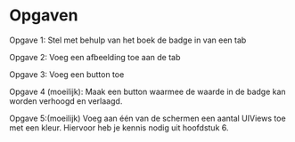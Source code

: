 
# Opgaven

Opgave 1: 
Stel met behulp van het boek de badge in van een tab

Opgave 2:
Voeg een afbeelding toe aan de tab

Opgave 3:
Voeg een button toe 

Opgave 4 (moeilijk):
Maak een button waarmee de waarde in de badge kan worden verhoogd en verlaagd.

Opgave 5:(moeilijk)
Voeg aan één van de schermen een aantal UIViews toe met een kleur. 
Hiervoor heb je kennis nodig uit hoofdstuk 6.
